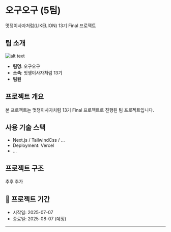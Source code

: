 # 오구오구 (5팀)

멋쟁이사자처럼(LIKELION) 13기 Final 프로젝트

## 팀 소개

![alt text](image.png)

- **팀명**: 오구오구
- **소속**: 멋쟁이사자처럼 13기
- **팀원**

## 프로젝트 개요

본 프로젝트는 멋쟁이사자처럼 13기 Final 프로젝트로 진행된 팀 프로젝트입니다.

## 사용 기술 스택

- Next.js / TailwindCss / ...
- Deployment: Vercel
- ...

## 프로젝트 구조

추후 추가

## 📅 프로젝트 기간

- 시작일: 2025-07-07
- 종료일: 2025-08-07 (예정)

---
